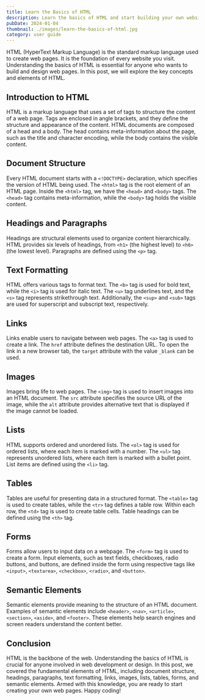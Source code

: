 ```yaml
---
title: Learn the Basics of HTML
description: Learn the basics of HTML and start building your own websites. Discover the power of HTML and how it can help you create amazing web experiences.
pubDate: 2024-01-04
thumbnail: ./images/learn-the-basics-of-html.jpg
category: user guide
---
```


HTML (HyperText Markup Language) is the standard markup language used to create web pages. It is the foundation of every website you visit. Understanding the basics of HTML is essential for anyone who wants to build and design web pages. In this post, we will explore the key concepts and elements of HTML.

## Introduction to HTML

HTML is a markup language that uses a set of tags to structure the content of a web page. Tags are enclosed in angle brackets, and they define the structure and appearance of the content. HTML documents are composed of a head and a body. The head contains meta-information about the page, such as the title and character encoding, while the body contains the visible content.

## Document Structure

Every HTML document starts with a `<!DOCTYPE>` declaration, which specifies the version of HTML being used. The `<html>` tag is the root element of an HTML page. Inside the `<html>` tag, we have the `<head>` and `<body>` tags. The `<head>` tag contains meta-information, while the `<body>` tag holds the visible content.

## Headings and Paragraphs

Headings are structural elements used to organize content hierarchically. HTML provides six levels of headings, from `<h1>` (the highest level) to `<h6>` (the lowest level). Paragraphs are defined using the `<p>` tag.

## Text Formatting

HTML offers various tags to format text. The `<b>` tag is used for bold text, while the `<i>` tag is used for italic text. The `<u>` tag underlines text, and the `<s>` tag represents strikethrough text. Additionally, the `<sup>` and `<sub>` tags are used for superscript and subscript text, respectively.

## Links

Links enable users to navigate between web pages. The `<a>` tag is used to create a link. The `href` attribute defines the destination URL. To open the link in a new browser tab, the `target` attribute with the value `_blank` can be used.

## Images

Images bring life to web pages. The `<img>` tag is used to insert images into an HTML document. The `src` attribute specifies the source URL of the image, while the `alt` attribute provides alternative text that is displayed if the image cannot be loaded.

## Lists

HTML supports ordered and unordered lists. The `<ol>` tag is used for ordered lists, where each item is marked with a number. The `<ul>` tag represents unordered lists, where each item is marked with a bullet point. List items are defined using the `<li>` tag.

## Tables

Tables are useful for presenting data in a structured format. The `<table>` tag is used to create tables, while the `<tr>` tag defines a table row. Within each row, the `<td>` tag is used to create table cells. Table headings can be defined using the `<th>` tag.

## Forms

Forms allow users to input data on a webpage. The `<form>` tag is used to create a form. Input elements, such as text fields, checkboxes, radio buttons, and buttons, are defined inside the form using respective tags like `<input>`, `<textarea>`, `<checkbox>`, `<radio>`, and `<button>`.

## Semantic Elements

Semantic elements provide meaning to the structure of an HTML document. Examples of semantic elements include `<header>`, `<nav>`, `<article>`, `<section>`, `<aside>`, and `<footer>`. These elements help search engines and screen readers understand the content better.

## Conclusion

HTML is the backbone of the web. Understanding the basics of HTML is crucial for anyone involved in web development or design. In this post, we covered the fundamental elements of HTML, including document structure, headings, paragraphs, text formatting, links, images, lists, tables, forms, and semantic elements. Armed with this knowledge, you are ready to start creating your own web pages. Happy coding!
